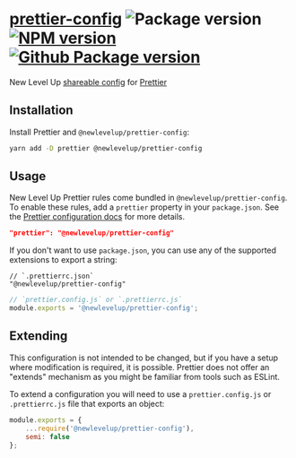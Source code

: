 # [prettier-config](https://github.com/newlevelup/config/tree/develop/packages/prettier-config) ![Package version](https://img.shields.io/github/package-json/v/newlevelup/config?filename=packages%2Fprettier-config%2Fpackage.json&label=%20&color=0080FF) [![NPM version](https://img.shields.io/npm/v/@newlevelup/prettier-config?label=&logo=npm&color=CB0001)](https://www.npmjs.com/package/@newlevelup/prettier-config) [![Github Package version](https://img.shields.io/npm/v/@newlevelup/prettier-config?label=&logo=github&color=24292f)](https://github.com/newlevelup/config/pkgs/npm/prettier-config)

New Level Up [shareable config](https://prettier.io/docs/en/configuration.html#sharing-configurations) for [Prettier](https://prettier.io/)

## Installation

Install Prettier and `@newlevelup/prettier-config`:

```sh
yarn add -D prettier @newlevelup/prettier-config
```

## Usage

New Level Up Prettier rules come bundled in `@newlevelup/prettier-config`. To enable these rules, add a `prettier` property in your `package.json`. See the [Prettier configuration docs](https://prettier.io/docs/en/configuration.html) for more details.

```json
"prettier": "@newlevelup/prettier-config"
```

If you don't want to use `package.json`, you can use any of the supported extensions to export a string:

```jsonc
// `.prettierrc.json`
"@newlevelup/prettier-config"
```

```javascript
// `prettier.config.js` or `.prettierrc.js`
module.exports = '@newlevelup/prettier-config';
```

## Extending

This configuration is not intended to be changed, but if you have a setup where modification is required, it is possible. Prettier does not offer an "extends" mechanism as you might be familiar from tools such as ESLint.

To extend a configuration you will need to use a `prettier.config.js` or `.prettierrc.js` file that exports an object:

```javascript
module.exports = {
    ...require('@newlevelup/prettier-config'),
    semi: false
};
```
